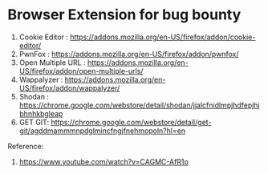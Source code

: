 # Browser Extension for bug bounty
1. Cookie Editor : https://addons.mozilla.org/en-US/firefox/addon/cookie-editor/
2. PwnFox : https://addons.mozilla.org/en-US/firefox/addon/pwnfox/ 
3. Open Multiple URL : https://addons.mozilla.org/en-US/firefox/addon/open-multiple-urls/ 
4. Wappalyzer : https://addons.mozilla.org/en-US/firefox/addon/wappalyzer/ 
5. Shodan : https://chrome.google.com/webstore/detail/shodan/jjalcfnidlmpjhdfepjhjbhnhkbgleap 
6. GET GIT: https://chrome.google.com/webstore/detail/get-git/agddmammmnpdglmincfngjfnehmopoln?hl=en

Reference:
1. https://www.youtube.com/watch?v=CAGMC-AfR1o 
